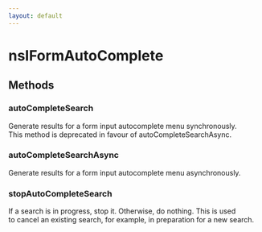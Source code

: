 ```yaml
---
layout: default
---
```


# nsIFormAutoComplete #

## Methods ##

### autoCompleteSearch ###
  
Generate results for a form input autocomplete menu synchronously.  
This method is deprecated in favour of autoCompleteSearchAsync.  
  

### autoCompleteSearchAsync ###
  
Generate results for a form input autocomplete menu asynchronously.  
  

### stopAutoCompleteSearch ###
  
If a search is in progress, stop it. Otherwise, do nothing. This is used  
to cancel an existing search, for example, in preparation for a new search.  
  
